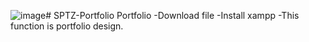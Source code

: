![image](https://github.com/user-attachments/assets/baf42ba0-3ea1-43b8-a78f-c95943108bba)# SPTZ-Portfolio
Portfolio
-Download file
-Install xampp
-This function is portfolio design.

